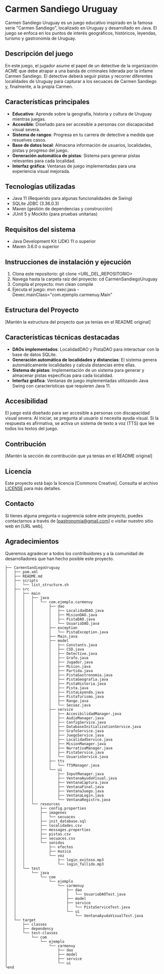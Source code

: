 # Carmen Sandiego Uruguay

Carmen Sandiego Uruguay es un juego educativo inspirado en la famosa serie "Carmen Sandiego", localizado en Uruguay y desarrollado en Java. El juego se enfoca en los puntos de interés geográficos, históricos, leyendas, turismo y gastronomía de Uruguay.

## Descripción del juego

En este juego, el jugador asume el papel de un detective de la organización ACME que debe atrapar a una banda de criminales liderada por la infame Carmen Sandiego. El detective deberá seguir pistas y recorrer diferentes localidades de Uruguay para capturar a los secuaces de Carmen Sandiego y, finalmente, a la propia Carmen.

## Características principales

- **Educativo**: Aprende sobre la geografía, historia y cultura de Uruguay mientras juegas.
- **Accesible**: Diseñado para ser accesible a personas con discapacidad visual severa.
- **Sistema de rangos**: Progresa en tu carrera de detective a medida que resuelves casos.
- **Base de datos local**: Almacena información de usuarios, localidades, pistas y progreso del juego.
- **Generación automática de pistas**: Sistema para generar pistas relevantes para cada localidad.
- **Interfaz gráfica**: Ventanas de juego implementadas para una experiencia visual mejorada.

## Tecnologías utilizadas

- Java 11 (Requerido para algunas funcionalidades de Swing)
- SQLite JDBC (3.36.0.3)
- Maven (gestión de dependencias y construcción)
- JUnit 5 y Mockito (para pruebas unitarias)

## Requisitos del sistema

- Java Development Kit (JDK) 11 o superior
- Maven 3.6.0 o superior

## Instrucciones de instalación y ejecución

1. Clona este repositorio:
git clone <URL_DEL_REPOSITORIO>
2. Navega hasta la carpeta raíz del proyecto:
cd CarmenSandiegoUruguay
3. Compila el proyecto:
mvn clean compile
4. Ejecuta el juego:
mvn exec:java -Dexec.mainClass="com.ejemplo.carmenuy.Main"

## Estructura del Proyecto

[Mantén la estructura del proyecto que ya tenías en el README original]

## Características técnicas destacadas

- **DAOs implementados**: LocalidadDAO y PistaDAO para interactuar con la base de datos SQLite.
- **Generación automática de localidades y distancias**: El sistema genera automáticamente localidades y calcula distancias entre ellas.
- **Sistema de pistas**: Implementación de un sistema para generar y almacenar pistas específicas para cada localidad.
- **Interfaz gráfica**: Ventanas de juego implementadas utilizando Java Swing con características que requieren Java 11.

## Accesibilidad

El juego está diseñado para ser accesible a personas con discapacidad visual severa. Al iniciar, se pregunta al usuario si necesita ayuda visual. Si la respuesta es afirmativa, se activa un sistema de texto a voz (TTS) que lee todos los textos del juego.

## Contribución

[Mantén la sección de contribución que ya tenías en el README original]

## Licencia

Este proyecto está bajo la licencia [Commons Creative]. Consulta el archivo [LICENSE](LICENSE) para más detalles.

## Contacto

Si tienes alguna pregunta o sugerencia sobre este proyecto, puedes contactarnos a través de [pastronomia@gmail.com] o visitar nuestro sitio web en [URL web].

## Agradecimientos

Queremos agradecer a todos los contribuidores y a la comunidad de desarrolladores que han hecho posible este proyecto.

```plaintext
├── CarmenSandiegoUruguay
│   ├── pom.xml
│   ├── README.md
│   ├── scripts
│   │   └── list_structure.sh
│   ├── src
│   │   ├── main
│   │   │   ├── java
│   │   │   │   └── com.ejemplo.carmenuy
│   │   │   │       ├── dao
│   │   │   │       │   ├── LocalidadDAO.java
│   │   │   │       │   ├── MisionDAO.java
│   │   │   │       │   ├── PistaDAO.java
│   │   │   │       │   └── UsuarioDAO.java
│   │   │   │       ├── exception
│   │   │   │       │   └── PistaException.java
│   │   │   │       ├── Main.java
│   │   │   │       ├── model
│   │   │   │       │   ├── Constants.java
│   │   │   │       │   ├── CSD.java
│   │   │   │       │   ├── Detective.java
│   │   │   │       │   ├── Grafo.java
│   │   │   │       │   ├── Jugador.java
│   │   │   │       │   ├── Mision.java
│   │   │   │       │   ├── Partida.java
│   │   │   │       │   ├── PistaGastronomia.java
│   │   │   │       │   ├── PistaGeografia.java
│   │   │   │       │   ├── PistaHistoria.java
│   │   │   │       │   ├── Pista.java
│   │   │   │       │   ├── PistaLeyenda.java
│   │   │   │       │   ├── PistaTurismo.java
│   │   │   │       │   ├── Rango.java
│   │   │   │       │   └── Secuaz.java
│   │   │   │       ├── service
│   │   │   │       │   ├── AccesibilidadManager.java
│   │   │   │       │   ├── AudioManager.java
│   │   │   │       │   ├── ConfigService.java
│   │   │   │       │   ├── DatabaseInitializationService.java
│   │   │   │       │   ├── GrafoService.java
│   │   │   │       │   ├── JuegoService.java
│   │   │   │       │   ├── LocalidadService.java
│   │   │   │       │   ├── MisionManager.java
│   │   │   │       │   ├── NarrativaManager.java
│   │   │   │       │   ├── PistaService.java
│   │   │   │       │   └── UsuarioService.java
│   │   │   │       ├── tts
│   │   │   │       │   └── TTSManager.java
│   │   │   │       └── ui
│   │   │   │           ├── InputManager.java
│   │   │   │           ├── VentanaAyudaVisual.java
│   │   │   │           ├── VentanaCaptura.java
│   │   │   │           ├── VentanaFinal.java
│   │   │   │           ├── VentanaJuego.java
│   │   │   │           ├── VentanaLogin.java
│   │   │   │           └── VentanaRegistro.java
│   │   │   └── resources
│   │   │       ├── config.properties
│   │   │       ├── imagenes
│   │   │       │   └── secuaces
│   │   │       ├── init_database.sql
│   │   │       ├── localidades.csv
│   │   │       ├── messages.properties
│   │   │       ├── pistas.csv
│   │   │       ├── secuaces.csv
│   │   │       └── sonidos
│   │   │           ├── efectos
│   │   │           ├── musica
│   │   │           └── voz
│   │   │               ├── login_exitoso.mp3
│   │   │               └── login_fallido.mp3
│   │   └── test
│   │       └── java
│   │           └── com
│   │               └── ejemplo
│   │                   └── carmenuy
│   │                       ├── dao
│   │                       │   └── UsuarioDAOTest.java
│   │                       ├── model
│   │                       ├── service
│   │                       │   └── PistaServiceTest.java
│   │                       └── ui
│   │                           └── VentanaAyudaVisualTest.java
│   └── target
│       ├── classes
│       ├── dependency
│       └── test-classes
│           └── com
│               └── ejemplo
│                   └── carmenuy
│                       ├── dao
│                       ├── model
│                       ├── service
│                       └── ui
└end
